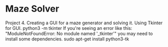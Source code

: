 # Maze Solver
Project 4.
Creating a GUI for a maze generator and solving it.
Using Tkinter for GUI.
python3 -m tkinter
If you're seeing an error like this: "ModuleNotFoundError: No module named '_tkinter'" you may need to install some dependencies.
sudo apt-get install python3-tk
